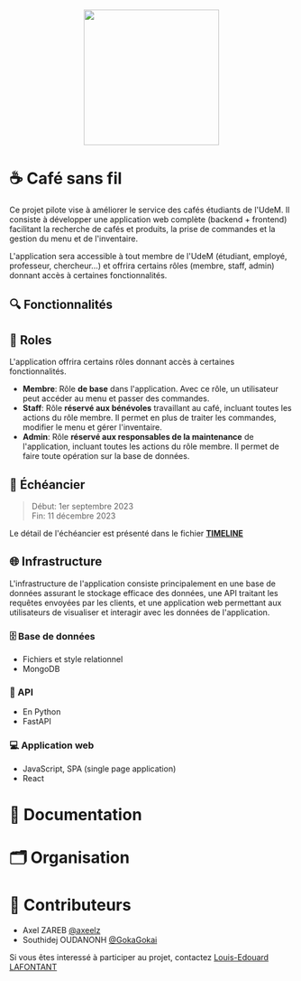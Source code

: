 <br>
<p align="center">
    <img src="https://cdn.discordapp.com/attachments/1150280747983319092/1150596609965559858/l5_with_shadow.png" height="240">
</p>

# ☕ Café sans fil

Ce projet pilote vise à améliorer le service des cafés étudiants de l'UdeM. Il consiste à développer une application web complète (backend + frontend) facilitant la recherche de cafés et produits, la prise de commandes et la gestion du menu et de l'inventaire.

L'application sera accessible à tout membre de l'UdeM (étudiant, employé, professeur, chercheur...) et offrira certains rôles (membre, staff, admin) donnant accès à certaines fonctionnalités.

## 🔍 Fonctionnalités

## 👥 Roles

L'application offrira certains rôles donnant accès à certaines fonctionnalités.

- **Membre**: Rôle **de base** dans l'application. Avec ce rôle, un utilisateur peut accéder au menu et passer des commandes.
- **Staff**: Rôle **réservé aux bénévoles** travaillant au café, incluant toutes les actions du rôle membre. Il permet en plus de traiter les commandes, modifier le menu et gérer l'inventaire.
- **Admin**: Rôle **réservé aux responsables de la maintenance** de l'application, incluant toutes les actions du rôle membre. Il permet de faire toute opération sur la base de données.

## 📅 Échéancier

> Début: 1er septembre 2023  
> Fin: 11 décembre 2023

Le détail de l'échéancier est présenté dans le fichier [**TIMELINE**](TIMELINE.md)

## 🌐 Infrastructure

L'infrastructure de l'application consiste principalement en une base de données assurant le stockage efficace des données, une API traitant les requêtes envoyées par les clients, et une application web permettant aux utilisateurs de visualiser et interagir avec les données de l'application.

### 🗄️ Base de données

<!-- Le système de base de données envisagées doit être robuste et simple. -->

- Fichiers et style relationnel
- MongoDB
<!-- - SQLite -->
<!-- - MySQL -->

### 🔗 API

- En Python
- FastAPI

### 💻 Application web

- JavaScript, SPA (single page application)
- React
<!-- - Bootstrap -->

# 📘 Documentation

# 🗂️ Organisation

<!-- Les dossiers du répertoire sont organisés comme suit: -->

# 🌟 Contributeurs

- Axel ZAREB [@axeelz](https://github.com/axeelz)
- Southidej OUDANONH [@GokaGokai](https://github.com/GokaGokai)

Si vous êtes interessé à participer au projet, contactez [Louis-Edouard LAFONTANT](mailto:louis.edouard.lafontant@umontreal.ca)
